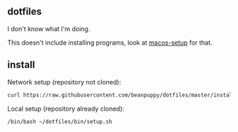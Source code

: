 ## dotfiles
I don't know what I'm doing.

This doesn't include installing programs, look at [macos-setup](https://github.com/beanpuppy/macos-setup) for that.

## install
Network setup (repository not cloned):
```bash
curl https://raw.githubusercontent.com/beanpuppy/dotfiles/master/install.sh | /bin/bash
```

Local setup (repository already cloned):
```bash
/bin/bash ~/dotfiles/bin/setup.sh
```
